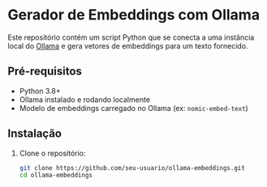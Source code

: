 # Gerador de Embeddings com Ollama

Este repositório contém um script Python que se conecta a uma instância local do [Ollama](https://ollama.com) e gera vetores de embeddings para um texto fornecido.

## Pré-requisitos

- Python 3.8+
- Ollama instalado e rodando localmente
- Modelo de embeddings carregado no Ollama (ex: `nomic-embed-text`)

## Instalação

1. Clone o repositório:
   ```bash
   git clone https://github.com/seu-usuario/ollama-embeddings.git
   cd ollama-embeddings
